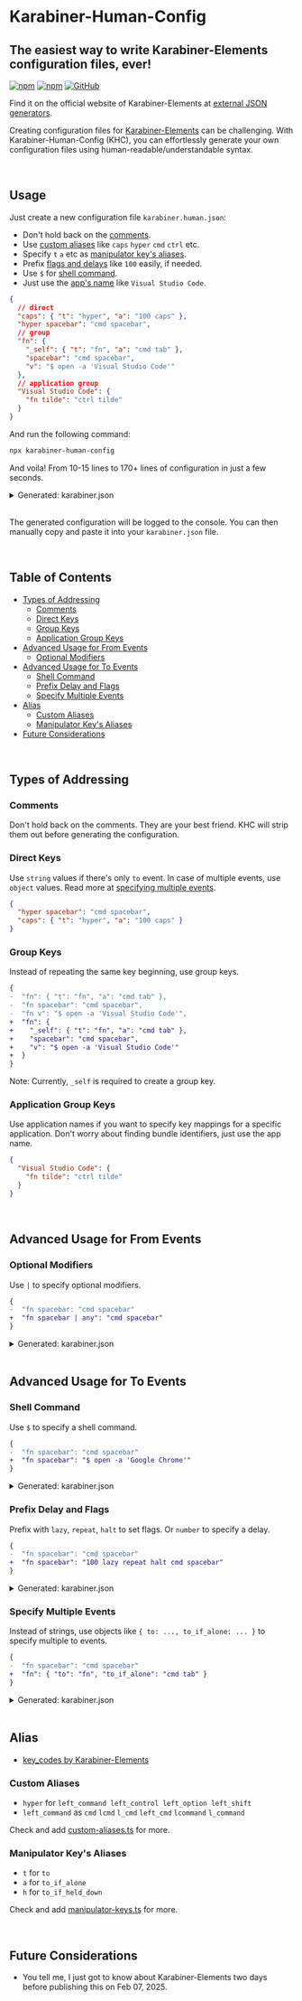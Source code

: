 # Karabiner-Human-Config

## The easiest way to write Karabiner-Elements configuration files, ever!

[![npm](https://img.shields.io/npm/v/karabiner-human-config?color=red&logo=npm)](https://www.npmjs.com/package/karabiner-human-config)
[![npm](https://img.shields.io/npm/dt/karabiner-human-config?color=red&logo=npm)](https://www.npmjs.com/package/karabiner-human-config)
[![GitHub](https://img.shields.io/github/stars/nrjdalal/karabiner-human-config?color=blue)](https://github.com/nrjdalal/karabiner-human-config)

Find it on the official website of Karabiner-Elements at [external JSON generators](https://karabiner-elements.pqrs.org/docs/json/external-json-generators).

Creating configuration files for [Karabiner-Elements](https://github.com/pqrs-org/Karabiner-Elements) can be challenging. With Karabiner-Human-Config (KHC), you can effortlessly generate your own configuration files using human-readable/understandable syntax.

<br/>

## Usage

Just create a new configuration file `karabiner.human.json`:

- Don't hold back on the [comments](#comments).
- Use [custom aliases](#custom-aliases) like `caps` `hyper` `cmd` `ctrl` etc.
- Specify `t` `a` etc as [manipulator key's aliases](#manipulator-keys-aliases).
- Prefix [flags and delays](#prefix-delay-and-flags) like `100` easily, if needed.
- Use `$` for [shell command](#shell-command).
- Just use the [app's name](#application-group-keys) like `Visual Studio Code`.

```json
{
  // direct
  "caps": { "t": "hyper", "a": "100 caps" },
  "hyper spacebar": "cmd spacebar",
  // group
  "fn": {
    "_self": { "t": "fn", "a": "cmd tab" },
    "spacebar": "cmd spacebar",
    "v": "$ open -a 'Visual Studio Code'"
  },
  // application group
  "Visual Studio Code": {
    "fn tilde": "ctrl tilde"
  }
}
```

And run the following command:

```bash
npx karabiner-human-config
```

And voila! From 10-15 lines to 170+ lines of configuration in just a few seconds.

<details><summary>Generated: karabiner.json</summary><br/><pre>
{
  "global": {
    "show_in_menu_bar": false
  },
  "profiles": [
    {
      "complex_modifications": {
        "rules": [
          {
            "manipulators": [
              {
                "type": "basic",
                "description": "caps",
                "from": {
                  "key_code": "caps_lock"
                },
                "to": [
                  {
                    "key_code": "left_shift",
                    "modifiers": [
                      "left_command",
                      "left_control",
                      "left_option"
                    ]
                  }
                ],
                "to_if_alone": [
                  {
                    "key_code": "caps_lock",
                    "hold_down_milliseconds": 100
                  }
                ]
              }
            ]
          },
          {
            "manipulators": [
              {
                "type": "basic",
                "description": "hyper spacebar",
                "from": {
                  "key_code": "spacebar",
                  "modifiers": {
                    "mandatory": [
                      "left_command",
                      "left_control",
                      "left_option",
                      "left_shift"
                    ]
                  }
                },
                "to": [
                  {
                    "key_code": "spacebar",
                    "modifiers": [
                      "left_command"
                    ]
                  }
                ]
              }
            ]
          },
          {
            "manipulators": [
              {
                "type": "basic",
                "description": "fn",
                "from": {
                  "key_code": "fn"
                },
                "to": [
                  {
                    "key_code": "fn"
                  }
                ],
                "to_if_alone": [
                  {
                    "key_code": "tab",
                    "modifiers": [
                      "left_command"
                    ]
                  }
                ]
              }
            ]
          },
          {
            "manipulators": [
              {
                "type": "basic",
                "description": "fn spacebar",
                "from": {
                  "key_code": "spacebar",
                  "modifiers": {
                    "mandatory": [
                      "fn"
                    ]
                  }
                },
                "to": [
                  {
                    "key_code": "spacebar",
                    "modifiers": [
                      "left_command"
                    ]
                  }
                ]
              }
            ]
          },
          {
            "manipulators": [
              {
                "type": "basic",
                "description": "fn v",
                "from": {
                  "key_code": "v",
                  "modifiers": {
                    "mandatory": [
                      "fn"
                    ]
                  }
                },
                "to": [
                  {
                    "shell_command": "open -a 'Visual Studio Code'"
                  }
                ]
              }
            ]
          },
          {
            "manipulators": [
              {
                "type": "basic",
                "description": "visual studio code fn tilde",
                "from": {
                  "key_code": "grave_accent_and_tilde",
                  "modifiers": {
                    "mandatory": [
                      "fn"
                    ]
                  }
                },
                "to": [
                  {
                    "key_code": "grave_accent_and_tilde",
                    "modifiers": [
                      "left_control"
                    ]
                  }
                ],
                "conditions": [
                  {
                    "type": "frontmost_application_if",
                    "bundle_identifiers": [
                      "^com\\.microsoft\\.VSCode$"
                    ]
                  }
                ]
              }
            ]
          }
        ]
      },
      "name": "nrjdalal",
      "selected": true,
      "virtual_hid_keyboard": {
        "keyboard_type_v2": "ansi"
      }
    }
  ]
}
</pre></details>

<br/>

The generated configuration will be logged to the console.
You can then manually copy and paste it into your `karabiner.json` file.

<br/>

## Table of Contents

- [Types of Addressing](#types-of-addressing)
  - [Comments](#comments)
  - [Direct Keys](#direct-keys)
  - [Group Keys](#group-keys)
  - [Application Group Keys](#application-group-keys)
- [Advanced Usage for From Events](#advanced-usage-for-from-events)
  - [Optional Modifiers](#optional-modifiers)
- [Advanced Usage for To Events](#advanced-usage-for-to-events)
  - [Shell Command](#shell-command)
  - [Prefix Delay and Flags](#prefix-delay-and-flags)
  - [Specify Multiple Events](#specify-multiple-events)
- [Alias](#alias)
  - [Custom Aliases](#custom-aliases)
  - [Manipulator Key's Aliases](#manipulator-keys-aliases)
- [Future Considerations](#future-considerations)

<br/>

## Types of Addressing

### Comments

Don't hold back on the comments. They are your best friend. KHC will strip them out before generating the configuration.

### Direct Keys

Use `string` values if there's only `to` event. In case of multiple events, use `object` values. Read more at [specifying multiple events](#specify-multiple-events).

```json
{
  "hyper spacebar": "cmd spacebar",
  "caps": { "t": "hyper", "a": "100 caps" }
}
```

### Group Keys

Instead of repeating the same key beginning, use group keys.

```diff
{
-  "fn": { "t": "fn", "a": "cmd tab" },
-  "fn spacebar": "cmd spacebar",
-  "fn v": "$ open -a 'Visual Studio Code'",
+  "fn": {
+    "_self": { "t": "fn", "a": "cmd tab" },
+    "spacebar": "cmd spacebar",
+    "v": "$ open -a 'Visual Studio Code'"
+  }
}
```

Note: Currently, `_self` is required to create a group key.

### Application Group Keys

Use application names if you want to specify key mappings for a specific application. Don't worry about finding bundle identifiers, just use the app name.

```json
{
  "Visual Studio Code": {
    "fn tilde": "ctrl tilde"
  }
}
```

<br/>

## Advanced Usage for From Events

### Optional Modifiers

Use `|` to specify optional modifiers.

```diff
{
-  "fn spacebar: "cmd spacebar"
+  "fn spacebar | any": "cmd spacebar"
}
```

<details><summary>Generated: karabiner.json</summary><br/><pre>
{
  "global": {
    "show_in_menu_bar": false
  },
  "profiles": [
    {
      "complex_modifications": {
        "rules": [
          {
            "manipulators": [
              {
                "type": "basic",
                "description": "fn spacebar | any",
                "from": {
                  "key_code": "spacebar",
                  "modifiers": {
                    "mandatory": [
                      "fn"
                    ],
                    "optional": [
                      "any"
                    ]
                  }
                },
                "to": [
                  {
                    "key_code": "spacebar",
                    "modifiers": [
                      "left_command"
                    ]
                  }
                ]
              }
            ]
          }
        ]
      },
      "name": "nrjdalal",
      "selected": true,
      "virtual_hid_keyboard": {
        "keyboard_type_v2": "ansi"
      }
    }
  ]
}
</pre></details>

<br/>

## Advanced Usage for To Events

### Shell Command

Use `$` to specify a shell command.

```diff
{
-  "fn spacebar": "cmd spacebar"
+  "fn spacebar": "$ open -a 'Google Chrome'"
}
```

<details><summary>Generated: karabiner.json</summary><br/><pre>
{
  "global": {
    "show_in_menu_bar": false
  },
  "profiles": [
    {
      "complex_modifications": {
        "rules": [
          {
            "manipulators": [
              {
                "type": "basic",
                "description": "fn spacebar",
                "from": {
                  "key_code": "spacebar",
                  "modifiers": {
                    "mandatory": [
                      "fn"
                    ]
                  }
                },
                "to": [
                  {
                    "shell_command": "open -a 'Google Chrome'"
                  }
                ]
              }
            ]
          }
        ]
      },
      "name": "nrjdalal",
      "selected": true,
      "virtual_hid_keyboard": {
        "keyboard_type_v2": "ansi"
      }
    }
  ]
}
</pre></details>

### Prefix Delay and Flags

Prefix with `lazy`, `repeat`, `halt` to set flags. Or `number` to specify a delay.

```diff
{
-  "fn spacebar": "cmd spacebar"
+  "fn spacebar": "100 lazy repeat halt cmd spacebar"
}
```

<details><summary>Generated: karabiner.json</summary><br/><pre>
{
  "global": {
    "show_in_menu_bar": false
  },
  "profiles": [
    {
      "complex_modifications": {
        "rules": [
          {
            "manipulators": [
              {
                "type": "basic",
                "description": "fn spacebar",
                "from": {
                  "key_code": "spacebar",
                  "modifiers": {
                    "mandatory": [
                      "fn"
                    ]
                  }
                },
                "to": [
                  {
                    "lazy": true,
                    "repeat": true,
                    "halt": true,
                    "hold_down_milliseconds": 100,
                    "key_code": "spacebar",
                    "modifiers": [
                      "left_command"
                    ]
                  }
                ]
              }
            ]
          }
        ]
      },
      "name": "nrjdalal",
      "selected": true,
      "virtual_hid_keyboard": {
        "keyboard_type_v2": "ansi"
      }
    }
  ]
}
</pre></details>

### Specify Multiple Events

Instead of strings, use objects like `{ to: ..., to_if_alone: ... }` to specify multiple to events.

```diff
{
-  "fn spacebar": "cmd spacebar"
+  "fn": { "to": "fn", "to_if_alone": "cmd tab" }
}
```

<details><summary>Generated: karabiner.json</summary><br/><pre>
{
  "global": {
    "show_in_menu_bar": false
  },
  "profiles": [
    {
      "complex_modifications": {
        "rules": [
          {
            "manipulators": [
              {
                "type": "basic",
                "description": "fn",
                "from": {
                  "key_code": "fn"
                },
                "to": [
                  {
                    "key_code": "fn"
                  }
                ],
                "to_if_alone": [
                  {
                    "key_code": "tab",
                    "modifiers": [
                      "left_command"
                    ]
                  }
                ]
              }
            ]
          }
        ]
      },
      "name": "nrjdalal",
      "selected": true,
      "virtual_hid_keyboard": {
        "keyboard_type_v2": "ansi"
      }
    }
  ]
}
</pre></details>

<br/>

## Alias

- [key_codes by Karabiner-Elements](https://github.com/pqrs-org/Karabiner-Elements/blob/main/src/apps/SettingsWindow/Resources/simple_modifications.json)

### Custom Aliases

- `hyper` for `left_command left_control left_option left_shift`
- `left_command` as `cmd` `lcmd` `l_cmd` `left_cmd` `lcommand` `l_command`

Check and add [custom-aliases.ts](constants/custom-aliases.ts) for more.

### Manipulator Key's Aliases

- `t` for `to`
- `a` for `to_if_alone`
- `h` for `to_if_held_down`

Check and add [manipulator-keys.ts](constants/manipulator-keys.ts) for more.

<br/>

## Future Considerations

- You tell me, I just got to know about Karabiner-Elements two days before publishing this on Feb 07, 2025.
